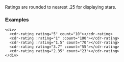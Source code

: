 Ratings are rounded to nearest .25 for displaying stars.

### Examples

```
<div>
  <cdr-rating rating="5" count="10"></cdr-rating>
  <cdr-rating :rating="1" :count="100"></cdr-rating>
  <cdr-rating :rating="1.5" count="70"></cdr-rating>
  <cdr-rating rating="3.7" :count="55"></cdr-rating>
  <cdr-rating rating="2.35" count="23"></cdr-rating>
</div>
```